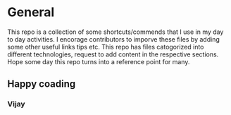 # General
This repo is a collection of some shortcuts/commends that I use in my day to day activities.
I encorage contributors to imporve these files by adding some other useful links tips etc.
This repo has files catogorized into different technologies, request to add content in the respective sections.
Hope some day this repo turns into a reference point for many.
## Happy coading 

### Vijay

